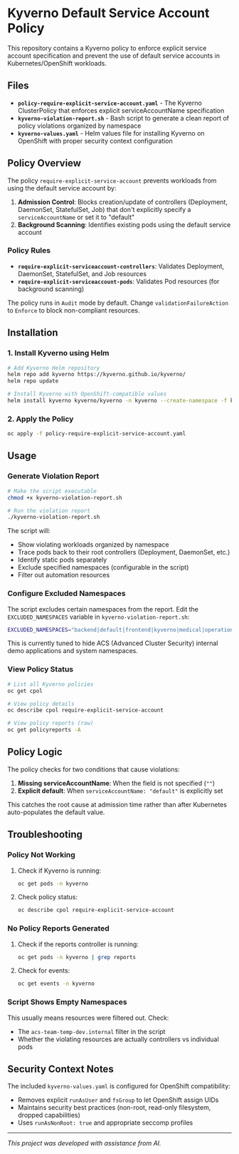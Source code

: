 # Kyverno Default Service Account Policy

This repository contains a Kyverno policy to enforce explicit service account specification and prevent the use of default service accounts in Kubernetes/OpenShift workloads.

## Files

- **`policy-require-explicit-service-account.yaml`** - The Kyverno ClusterPolicy that enforces explicit serviceAccountName specification
- **`kyverno-violation-report.sh`** - Bash script to generate a clean report of policy violations organized by namespace
- **`kyverno-values.yaml`** - Helm values file for installing Kyverno on OpenShift with proper security context configuration

## Policy Overview

The policy `require-explicit-service-account` prevents workloads from using the default service account by:

1. **Admission Control**: Blocks creation/update of controllers (Deployment, DaemonSet, StatefulSet, Job) that don't explicitly specify a `serviceAccountName` or set it to "default"
2. **Background Scanning**: Identifies existing pods using the default service account

### Policy Rules

- **`require-explicit-serviceaccount-controllers`**: Validates Deployment, DaemonSet, StatefulSet, and Job resources
- **`require-explicit-serviceaccount-pods`**: Validates Pod resources (for background scanning)

The policy runs in `Audit` mode by default. Change `validationFailureAction` to `Enforce` to block non-compliant resources.

## Installation

### 1. Install Kyverno using Helm

```bash
# Add Kyverno Helm repository
helm repo add kyverno https://kyverno.github.io/kyverno/
helm repo update

# Install Kyverno with OpenShift-compatible values
helm install kyverno kyverno/kyverno -n kyverno --create-namespace -f kyverno-values.yaml
```

### 2. Apply the Policy

```bash
oc apply -f policy-require-explicit-service-account.yaml
```

## Usage

### Generate Violation Report

```bash
# Make the script executable
chmod +x kyverno-violation-report.sh

# Run the violation report
./kyverno-violation-report.sh
```

The script will:
- Show violating workloads organized by namespace
- Trace pods back to their root controllers (Deployment, DaemonSet, etc.)
- Identify static pods separately
- Exclude specified namespaces (configurable in the script)
- Filter out automation resources

### Configure Excluded Namespaces

The script excludes certain namespaces from the report. Edit the `EXCLUDED_NAMESPACES` variable in `kyverno-violation-report.sh`:

```bash
EXCLUDED_NAMESPACES="backend|default|frontend|kyverno|medical|operations|payments|stackrox"
```

This is currently tuned to hide ACS (Advanced Cluster Security) internal demo applications and system namespaces.

### View Policy Status

```bash
# List all Kyverno policies
oc get cpol

# View policy details
oc describe cpol require-explicit-service-account

# View policy reports (raw)
oc get policyreports -A
```

## Policy Logic

The policy checks for two conditions that cause violations:

1. **Missing serviceAccountName**: When the field is not specified (`""`)
2. **Explicit default**: When `serviceAccountName: "default"` is explicitly set

This catches the root cause at admission time rather than after Kubernetes auto-populates the default value.

## Troubleshooting

### Policy Not Working

1. Check if Kyverno is running:
   ```bash
   oc get pods -n kyverno
   ```

2. Check policy status:
   ```bash
   oc describe cpol require-explicit-service-account
   ```

### No Policy Reports Generated

1. Check if the reports controller is running:
   ```bash
   oc get pods -n kyverno | grep reports
   ```

2. Check for events:
   ```bash
   oc get events -n kyverno
   ```

### Script Shows Empty Namespaces

This usually means resources were filtered out. Check:
- The `acs-team-temp-dev.internal` filter in the script
- Whether the violating resources are actually controllers vs individual pods

## Security Context Notes

The included `kyverno-values.yaml` is configured for OpenShift compatibility:
- Removes explicit `runAsUser` and `fsGroup` to let OpenShift assign UIDs
- Maintains security best practices (non-root, read-only filesystem, dropped capabilities)
- Uses `runAsNonRoot: true` and appropriate seccomp profiles

---

*This project was developed with assistance from AI.*
